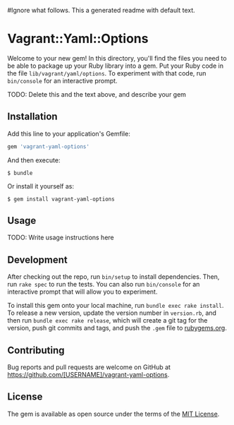 #Ignore what follows. This a generated readme with default text.

# Vagrant::Yaml::Options

Welcome to your new gem! In this directory, you'll find the files you need to be able to package up your Ruby library into a gem. Put your Ruby code in the file `lib/vagrant/yaml/options`. To experiment with that code, run `bin/console` for an interactive prompt.

TODO: Delete this and the text above, and describe your gem

## Installation

Add this line to your application's Gemfile:

```ruby
gem 'vagrant-yaml-options'
```

And then execute:

    $ bundle

Or install it yourself as:

    $ gem install vagrant-yaml-options

## Usage

TODO: Write usage instructions here

## Development

After checking out the repo, run `bin/setup` to install dependencies. Then, run `rake spec` to run the tests. You can also run `bin/console` for an interactive prompt that will allow you to experiment.

To install this gem onto your local machine, run `bundle exec rake install`. To release a new version, update the version number in `version.rb`, and then run `bundle exec rake release`, which will create a git tag for the version, push git commits and tags, and push the `.gem` file to [rubygems.org](https://rubygems.org).

## Contributing

Bug reports and pull requests are welcome on GitHub at https://github.com/[USERNAME]/vagrant-yaml-options.

## License

The gem is available as open source under the terms of the [MIT License](https://opensource.org/licenses/MIT).
